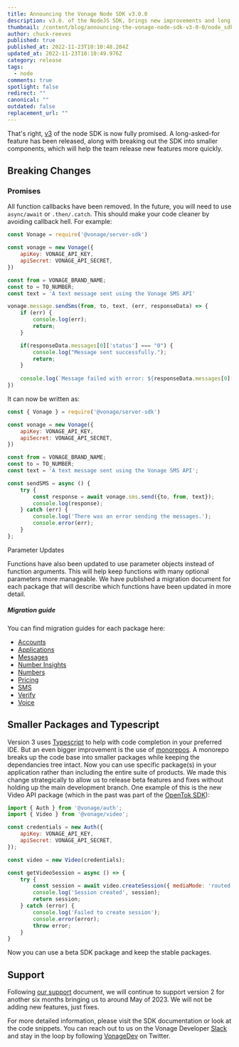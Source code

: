 ```yaml
---
title: Announcing the Vonage Node SDK v3.0.0
description: v3.0. of the NodeJS SDK, brings new improvements and long "await"ed features
thumbnail: /content/blog/announcing-the-vonage-node-sdk-v3-0-0/node_sdk-updates.png
author: chuck-reeves
published: true
published_at: 2022-11-23T10:10:48.204Z
updated_at: 2022-11-23T10:10:49.976Z
category: release
tags:
  - node
comments: true
spotlight: false
redirect: ""
canonical: ""
outdated: false
replacement_url: ""
---
```

That's right, [v3](https://github.com/Vonage/vonage-node-sdk/releases/tag/%40vonage%2Fserver-sdk%403.0.0) of the node SDK is now fully promised. A long-asked-for feature has been released, along with breaking out the SDK into smaller components, which will help the team release new features more quickly.

## Breaking Changes

### Promises

All function callbacks have been removed. In the future, you will need to use `async/await` or `.then/.catch`. This should make your code cleaner by avoiding callback hell. For example:

```js
const Vonage = require('@vonage/server-sdk')

const vonage = new Vonage({
    apiKey: VONAGE_API_KEY,
    apiSecret: VONAGE_API_SECRET,
})

const from = VONAGE_BRAND_NAME;
const to = TO_NUMBER;
const text = 'A text message sent using the Vonage SMS API'

vonage.message.sendSms(from, to, text, (err, responseData) => {
    if (err) {
        console.log(err);
        return;
    }

    if(responseData.messages[0]['status'] === "0") {
        console.log("Message sent successfully.");
        return;
    } 
    
    console.log(`Message failed with error: ${responseData.messages[0]['error-text']}`);
})
```

It can now be written as:

```js
const { Vonage } = require('@vonage/server-sdk')

const vonage = new Vonage({
    apiKey: VONAGE_API_KEY,
    apiSecret: VONAGE_API_SECRET,
})

const from = VONAGE_BRAND_NAME;
const to = TO_NUMBER;
const text = 'A text message sent using the Vonage SMS API';

const sendSMS = async () {
    try {
        const response = await vonage.sms.send({to, from, text});
        console.log(response);
    } catch (err) {
        console.log('There was an error sending the messages.'); 
        console.error(err);
    }
};
```

Parameter Updates

Functions have also been updated to use parameter objects instead of function arguments. This will help keep functions with many optional parameters more manageable. We have published a migration document for each package that will describe which functions have been updated in more detail.

##### Migration guide

You can find migration guides for each package here:

* [Accounts](https://github.com/Vonage/vonage-node-sdk/blob/3.x/packages/accounts/v2_TO_v3_MIGRATION_GUIDE.md)
* [Applications](https://github.com/Vonage/vonage-node-sdk/blob/3.x/packages/applications/v2_TO_v3_MIGRATION_GUIDE.md)
* [Messages](https://github.com/Vonage/vonage-node-sdk/blob/3.x/packages/messages/v2_TO_v3_MIGRATION_GUIDE.md)
* [Number Insights](https://github.com/Vonage/vonage-node-sdk/blob/3.x/packages/number-insights/v2_TO_v3_MIGRATION_GUIDE.md)
* [Numbers](https://github.com/Vonage/vonage-node-sdk/blob/3.x/packages/numbers/v2_TO_v3_MIGRATION_GUIDE.md)
* [Pricing](https://github.com/Vonage/vonage-node-sdk/blob/3.x/packages/pricing/v2_TO_v3_MIGRATION_GUIDE.md)
* [SMS](https://github.com/Vonage/vonage-node-sdk/blob/3.x/packages/sms/v2_TO_v3_MIGRATION_GUIDE.md)
* [Verify](https://github.com/Vonage/vonage-node-sdk/blob/3.x/packages/verify/v2_TO_v3_MIGRATION_GUIDE.md)
* [Voice](https://github.com/Vonage/vonage-node-sdk/blob/3.x/packages/voice/v2_TO_v3_MIGRATION_GUIDE.md)

## Smaller Packages and Typescript

Version 3 uses [Typescript](https://www.typescriptlang.org/) to help with code completion in your preferred IDE. But an even bigger improvement is the use of [monorepos](https://github.com/Vonage/vonage-node-sdk/blob/3.x/packages/voice/v2_TO_v3_MIGRATION_GUIDE.md). A monorepo breaks up the code base into smaller packages while keeping the dependancies tree intact. Now you can use specific package(s) in your application rather than including the entire suite of products. We made this change strategically to allow us to release beta features and fixes without holding up the main development branch. One example of this is the new Video API package (which in the past was part of the [OpenTok SDK](https://github.com/opentok/opentok-node)):

```js
import { Auth } from '@vonage/auth';
import { Video } from '@vonage/video';

const credentials = new Auth({
    apiKey: VONAGE_API_KEY,
    apiSecret: VONAGE_API_SECRET,
});

const video = new Video(credentials);

const getVideoSession = async () => {
    try {
        const session = await video.createSession({ mediaMode: 'routed' });
        console.log('Session created', session);
        return session;
    } catch (error) {
        console.log('Failed to create session');
        console.error(error);
        throw error;
    }
}
```

Now you can use a beta SDK package and keep the stable packages.

## Support

Following [our support](https://github.com/Nexmo/server-sdk-specification/blob/main/SPECIFICATION.md#sdk-support) document, we will continue to support version 2 for another six months bringing us to around May of 2023. We will not be adding new features, just fixes.

For more detailed information, please visit the SDK documentation or look at the code snippets. You can reach out to us on the Vonage Developer [Slack](https://developer.vonage.com/community/slack) and stay in the loop by following [VonageDev](https://twitter.com/VonageDev) on Twitter.